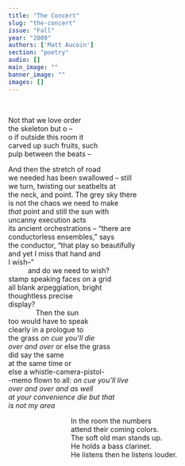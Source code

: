 ```yaml
---
title: "The Concert"
slug: "the-concert"
issue: "Fall"
year: "2009"
authors: ['Matt Aucoin']
section: "poetry"
audio: []
main_image: ""
banner_image: ""
images: []
---
```

 

Not that we love order  
the skeleton but o –  
o if outside this room it  
carved up such fruits, such  
pulp between the beats –

  
And then the stretch of road  
we needed has been swallowed – still  
we turn, twisting our seatbelts at  
the neck, and point. The grey sky there  
is not the chaos we need to make  
*that* point and still the sun with  
uncanny execution acts  
its ancient orchestrations – “there are  
conductorless ensembles,” says  
the conductor, “that play so beautifully  
and yet I miss that hand and  
I wish–”  
          and do we need to wish?  
stamp speaking faces on a grid  
all blank arpeggiation, bright  
thoughtless precise  
display?  
              Then the sun  
too would have to speak  
clearly in a prologue to  
the grass *on cue you’ll die  
over and over* or else the grass  
did say the same  
at the same time or  
else a whistle-camera-pistol-  
-memo flown to all: *on cue you’ll live  
over and over and as well  
at your convenience die but that  
is not my area*

                                In the room the numbers  
                                attend their coming colors.  
                                The soft old man stands up.  
                                He holds a bass clarinet.  
                                He listens then he listens louder.

